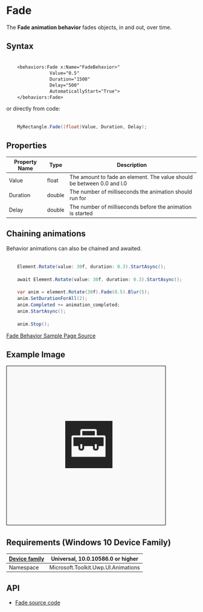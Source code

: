 # Fade

The **Fade animation behavior** fades objects, in and out, over time.

## Syntax

```xaml

    <behaviors:Fade x:Name="FadeBehavior>" 
                Value="0.5" 
                Duration="1500" 
                Delay="500" 
                AutomaticallyStart="True">
    </behaviors:Fade>

```

or directly from code:

```csharp

    MyRectangle.Fade((float)Value, Duration, Delay);

```

## Properties

| Property Name | Type | Description |
| --- | --- | --- |
| Value | float | The amount to fade an element. The value should be between 0.0 and l.0 |
| Duration | double | The number of milliseconds the animation should run for |
| Delay | double | The number of milliseconds before the animation is started |

## Chaining animations

Behavior animations can also be chained and awaited.

```csharp

    Element.Rotate(value: 30f, duration: 0.3).StartAsync();

    await Element.Rotate(value: 30f, duration: 0.3).StartAsync();

    var anim = element.Rotate(30f).Fade(0.5).Blur(5);
    anim.SetDurationForAll(2);
    anim.Completed += animation_completed;
    anim.StartAsync();

    anim.Stop();

```

[Fade Behavior Sample Page Source](https://github.com/Microsoft/UWPCommunityToolkit/tree/master/Microsoft.Toolkit.Uwp.SampleApp/SamplePages/Fade)

## Example Image

![Fade Behavior animation](../resources/images/Animations-Fade.gif "Fade Behavior")

## Requirements (Windows 10 Device Family)

| [Device family](http://go.microsoft.com/fwlink/p/?LinkID=526370) | Universal, 10.0.10586.0 or higher |
| --- | --- |
| Namespace | Microsoft.Toolkit.Uwp.UI.Animations |

## API

* [Fade source code](https://github.com/Microsoft/UWPCommunityToolkit/blob/master/Microsoft.Toolkit.Uwp.UI.Animations/Behaviors/Fade.cs)

